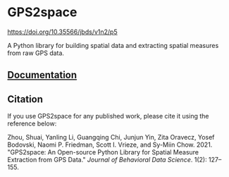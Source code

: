 # GPS2space 
https://doi.org/10.35566/jbds/v1n2/p5

A Python library for building spatial data and extracting spatial measures from raw GPS data.

## [Documentation](https://gps2space.readthedocs.io/en/latest/)

## Citation

If you use GPS2space for any published work, please cite it using the reference below:

Zhou, Shuai, Yanling Li, Guangqing Chi, Junjun Yin, Zita Oravecz, Yosef Bodovski, Naomi P. Friedman, Scott I. Vrieze, and Sy-Miin Chow. 2021. "GPS2space: An Open-source Python Library for Spatial Measure Extraction from GPS Data." *Journal of Behavioral Data Science*. 1(2): 127–155.
